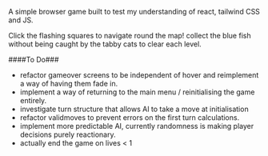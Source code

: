 A simple browser game built to test my understanding of react, tailwind CSS and JS.

Click the flashing squares to navigate round the map! collect the blue fish without being caught by the tabby cats to clear each level.

####To Do###
- refactor gameover screens to be independent of hover and reimplement a way of having them fade in.
- implement a way of returning to the main menu / reinitialising the game entirely.
- investigate turn structure that allows AI to take a move at initialisation
- refactor validmoves to prevent errors on the first turn calculations.
- implement more predictable AI, currently randomness is making player decisions purely reactionary.
- actually end the game on lives < 1

